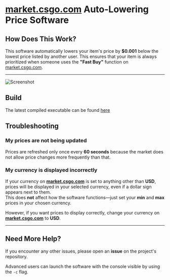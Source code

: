 # [market.csgo.com](https://market.csgo.com/en/) Auto-Lowering Price Software

## How Does This Work?
This software automatically lowers your item's price by **$0.001** below the lowest price listed by another user. This ensures that your item is always prioritized when someone uses the **"Fast Buy"** function on [market.csgo.com](https://market.csgo.com/en/).

---

![Screenshot](.github/photos/screenshot.png)

## Build
The latest compiled executable can be found [here](https://github.com/liljaba1337/market-csgo-pricebot/actions/workflows/dotnet.yml)

## Troubleshooting

### My prices are not being updated
Prices are refreshed only once every **60 seconds** because the market does not allow price changes more frequently than that.

### My currency is displayed incorrectly
If your currency on **[market.csgo.com](https://market.csgo.com/en/)** is set to anything other than **USD**, prices will be displayed in your selected currency, even if a dollar sign appears next to them.  
This does **not** affect how the software functions—just set your **min** and **max** prices in your chosen currency.

However, if you want prices to display correctly, change your currency on **[market.csgo.com](https://market.csgo.com/en/)** to **USD**.

---

## Need More Help?
If you encounter any other issues, please open an **issue** on the project's repository.

Advanced users can launch the software with the console visible by using the `-c` flag.
